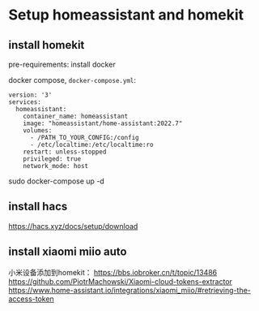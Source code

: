 # Setup homeassistant and homekit

## install homekit

pre-requirements: install docker

docker compose, `docker-compose.yml`:

```
version: '3'
services:
  homeassistant:
    container_name: homeassistant
    image: "homeassistant/home-assistant:2022.7"
    volumes:
      - /PATH_TO_YOUR_CONFIG:/config
      - /etc/localtime:/etc/localtime:ro
    restart: unless-stopped
    privileged: true
    network_mode: host
```

sudo docker-compose up -d

## install hacs

https://hacs.xyz/docs/setup/download

## install xiaomi miio auto


小米设备添加到homekit： https://bbs.iobroker.cn/t/topic/13486
https://github.com/PiotrMachowski/Xiaomi-cloud-tokens-extractor
https://www.home-assistant.io/integrations/xiaomi_miio/#retrieving-the-access-token
